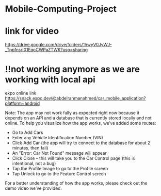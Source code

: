 # Mobile-Computing-Project

# link for video
https://drive.google.com/drive/folders/1hwyV0JyWJ-_TppfnsrI01EqoCWPaZTWK?usp=sharing



# !!not working anymore as we are working with local api
expo online link 
https://snack.expo.dev/@abdelrahmanahmed/car_mobile_application?platform=android

Note: The app may not work fully as expected right now because it depends on an API and a database that is currently stored locally and not online. To help you visualize how the app works, we’ve added some routes:

- Go to Add Cars
- Enter any Vehicle Identification Number (VIN)
- Click Add Car (the app will try to connect to the database for about 2 minutes, then fail)
- An "Error: Car Not Found" message will appear
- Click Close – this will take you to the Car Control page (this is intentional, not a bug)
- Tap the Profile Image to go to the Profile screen
- Tap Unlock to go to the Feature Control screen

For a better understanding of how the app works, please check out the demo video we’ve provided.
